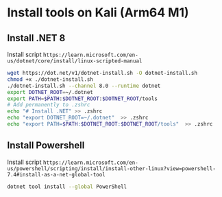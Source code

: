# Install tools on Kali (Arm64 M1)

## Install .NET 8

Install script `https://learn.microsoft.com/en-us/dotnet/core/install/linux-scripted-manual`

```bash
wget https://dot.net/v1/dotnet-install.sh -O dotnet-install.sh
chmod +x ./dotnet-install.sh
./dotnet-install.sh --channel 8.0 --runtime dotnet
export DOTNET_ROOT=~/.dotnet
export PATH=$PATH:$DOTNET_ROOT:$DOTNET_ROOT/tools
# Add permanently to .zshrc
echo "# Install .NET" >> .zshrc
echo "export DOTNET_ROOT=~/.dotnet"  >> .zshrc
echo "export PATH=$PATH:$DOTNET_ROOT:$DOTNET_ROOT/tools"  >> .zshrc
```

## Install Powershell

Install script `https://learn.microsoft.com/en-us/powershell/scripting/install/install-other-linux?view=powershell-7.4#install-as-a-net-global-tool`

```bash
dotnet tool install --global PowerShell
```
